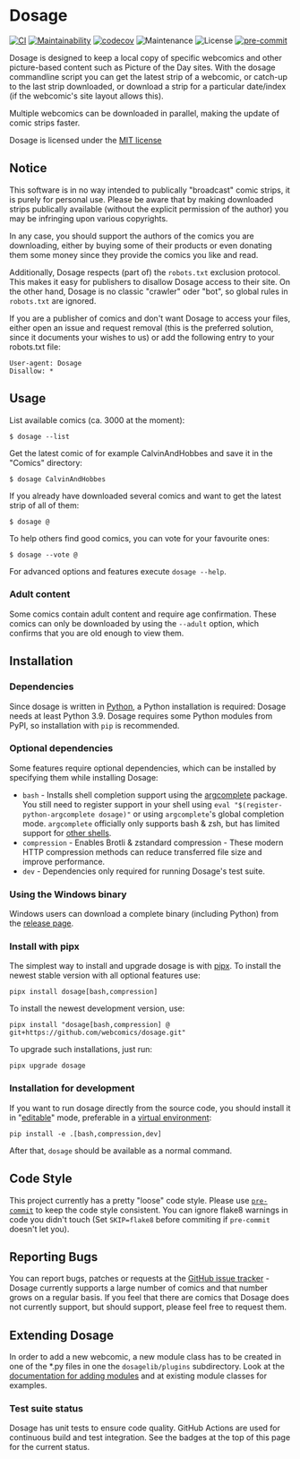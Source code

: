 # Dosage

[![CI](https://github.com/webcomics/dosage/actions/workflows/ci.yaml/badge.svg)](https://github.com/webcomics/dosage/actions/workflows/ci.yaml)
[![Maintainability](https://qlty.sh/badges/be23128b-277b-4431-a5df-400e3648be2a/maintainability.svg)](https://qlty.sh/gh/webcomics/projects/dosage)
[![codecov](https://codecov.io/gh/webcomics/dosage/branch/main/graph/badge.svg)](https://codecov.io/gh/webcomics/dosage)
![Maintenance](https://img.shields.io/maintenance/yes/2025.svg)
![License](https://img.shields.io/github/license/webcomics/dosage)
[![pre-commit](https://img.shields.io/badge/pre--commit-enabled-brightgreen?logo=pre-commit)](https://github.com/pre-commit/pre-commit)

Dosage is designed to keep a local copy of specific webcomics and other
picture-based content such as Picture of the Day sites. With the dosage
commandline script you can get the latest strip of a webcomic, or catch-up to
the last strip downloaded, or download a strip for a particular date/index (if
the webcomic's site layout allows this).

Multiple webcomics can be downloaded in parallel, making the update of comic
strips faster.

Dosage is licensed under the [MIT license](COPYING)

## Notice

This software is in no way intended to publically "broadcast" comic strips, it
is purely for personal use. Please be aware that by making downloaded strips
publically available (without the explicit permission of the author) you may be
infringing upon various copyrights.

In any case, you should support the authors of the comics you are downloading,
either by buying some of their products or even donating them some money since
they provide the comics you like and read.

Additionally, Dosage respects (part of) the `robots.txt` exclusion protocol.
This makes it easy for publishers to disallow Dosage access to their site. On
the other hand, Dosage is no classic "crawler" oder "bot", so global rules in
`robots.txt` are ignored.

If you are a publisher of comics and don't want Dosage to access your files,
either open an issue and request removal (this is the preferred solution, since
it documents your wishes to us) or add the following entry to your robots.txt
file:

    User-agent: Dosage
    Disallow: *

## Usage

List available comics (ca. 3000 at the moment):

    $ dosage --list

Get the latest comic of for example CalvinAndHobbes and save it in the "Comics"
directory:

    $ dosage CalvinAndHobbes

If you already have downloaded several comics and want to get the latest strip
of all of them:

    $ dosage @


To help others find good comics, you can vote for your favourite ones:

    $ dosage --vote @

For advanced options and features execute `dosage --help`.

### Adult content

Some comics contain adult content and require age confirmation. These comics
can only be downloaded by using the `--adult` option, which confirms that you
are old enough to view them.

## Installation

### Dependencies

Since dosage is written in [Python](http://www.python.org/), a Python
installation is required: Dosage needs at least Python 3.9. Dosage requires
some Python modules from PyPI, so installation with `pip` is recommended.

### Optional dependencies

Some features require optional dependencies, which can be installed by specifying them
while installing Dosage:

- `bash` - Installs shell completion support using the [argcomplete] package.
  You still need to register support in your shell using
  `eval "$(register-python-argcomplete dosage)"` or using `argcomplete`'s
  global completion mode. `argcomplete` officially only supports bash & zsh, but
  has limited support for [other shells].
- `compression` - Enables Brotli & zstandard compression - These modern HTTP
  compression methods can reduce transferred file size and improve performance.
- `dev` - Dependencies only required for running Dosage's test suite.

[argcomplete]: https://github.com/kislyuk/argcomplete#argcomplete---bashzsh-tab-completion-for-argparse
[other shells]: https://github.com/kislyuk/argcomplete/blob/main/contrib/README.rst

### Using the Windows binary

Windows users can download a complete binary (including Python) from the
[release page].

[release page]: https://github.com/webcomics/dosage/releases/latest

### Install with pipx

The simplest way to install and upgrade dosage is with [pipx]. To install the
newest stable version with all optional features use:

    pipx install dosage[bash,compression]

To install the newest development version, use:

    pipx install "dosage[bash,compression] @ git+https://github.com/webcomics/dosage.git"

To upgrade such installations, just run:

    pipx upgrade dosage

### Installation for development

If you want to run dosage directly from the source code, you should install
it in "[editable]" mode, preferable in a [virtual environment]:

    pip install -e .[bash,compression,dev]


After that, `dosage` should be available as a normal command.

[pipx]: https://github.com/pipxproject/pipx
[editable]: https://pip.pypa.io/en/stable/reference/pip_install/#editable-installs
[virtual environment]: https://docs.python.org/3/library/venv.html

## Code Style

This project currently has a pretty "loose" code style. Please use
[`pre-commit`](https://pre-commit.com/#install) to keep the code style
consistent. You can ignore flake8 warnings in code you didn't touch (Set
`SKIP=flake8` before commiting if `pre-commit` doesn't let you).

## Reporting Bugs

You can report bugs, patches or requests at the [GitHub issue
tracker](https://github.com/webcomics/dosage/issues) - Dosage currently
supports a large number of comics and that number grows on a regular basis. If
you feel that there are comics that Dosage does not currently support, but
should support, please feel free to request them.

## Extending Dosage

In order to add a new webcomic, a new module class has to be created in one of
the *.py files in one  the `dosagelib/plugins` subdirectory. Look at the
[documentation for adding modules](doc/adding_new_comics.md) and at
existing module classes for examples.

### Test suite status

Dosage has unit tests to ensure code quality. GitHub Actions are used for
continuous build and test integration. See the badges at the top of this page
for the current status.
